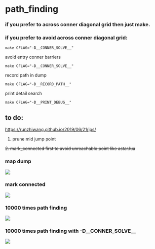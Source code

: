 # path_finding

### if you prefer to across conner diagonal grid then just make.

### if you prefer to avoid across conner diagonal grid:

    make CFLAG="-D__CONNER_SOLVE__"

avoid entry conner barriers

    make CFLAG="-D__CONNER_SOLVE__"

record path in dump

    make CFLAG="-D__RECORD_PATH__"

print detail search

    make CFLAG="-D__PRINT_DEBUG__"

## to do:

https://runzhiwang.github.io/2019/06/21/jps/

1. prune mid jump point

~~2. mark_connected first to avoid unreachable point like astar.lua~~

### map dump

![](https://github.com/rangercyh/path_finding/blob/master/img/4.jpg)

### mark connected

![](https://github.com/rangercyh/path_finding/blob/master/img/3.jpg)

### 10000 times path finding

![](https://github.com/rangercyh/path_finding/blob/master/img/1.jpg)

### 10000 times path finding with -D__CONNER_SOLVE__

![](https://github.com/rangercyh/path_finding/blob/master/img/2.jpg)
